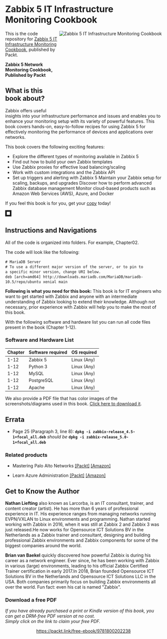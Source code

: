


# Zabbix 5 IT Infrastructure Monitoring Cookbook

<a href="https://www.packtpub.com/product/zabbix-5-it-infrastructure-monitoring-cookbook/9781800202238?utm_source=github&utm_medium=repository&utm_campaign=9781800202238"><img src="https://static.packt-cdn.com/products/9781800202238/cover/smaller" alt="Zabbix 5 IT Infrastructure Monitoring Cookbook" height="256px" align="right"></a>

This is the code repository for [Zabbix 5 IT Infrastructure Monitoring Cookbook](https://www.packtpub.com/product/zabbix-5-it-infrastructure-monitoring-cookbook/9781800202238?utm_source=github&utm_medium=repository&utm_campaign=9781800202238), published by Packt.

**Zabbix 5 Network Monitoring Cookbook, Published by Packt**

## What is this book about?
Zabbix offers useful insights into your infrastructure performance and issues and enables you to enhance your monitoring setup with its variety of powerful features. This book covers hands-on, easy-to-follow recipes for using Zabbix 5 for effectively monitoring the performance of devices and applications over networks. 

This book covers the following exciting features:
* Explore the different types of monitoring available in Zabbix 5
* Find out how to build your own Zabbix templates
* Use Zabbix proxies for effective load balancing/scaling
* Work with custom integrations and the Zabbix API
* Set up triggers and alerting with Zabbix 5
Maintain your Zabbix setup for scaling, backups, and upgrades
Discover how to perform advanced Zabbix database management
Monitor cloud-based products such as Amazon Web Services (AWS), Azure, and Docker

If you feel this book is for you, get your [copy](https://www.amazon.com/dp/1800202237) today!

<a href="https://www.packtpub.com/?utm_source=github&utm_medium=banner&utm_campaign=GitHubBanner"><img src="https://raw.githubusercontent.com/PacktPublishing/GitHub/master/GitHub.png" 
alt="https://www.packtpub.com/" border="5" /></a>

## Instructions and Navigations
All of the code is organized into folders. For example, Chapter02.

The code will look like the following:
```
# MariaDB Server
# To use a different major version of the server, or to pin to
a specific minor version, change URI below.
deb [arch=amd64] http://downloads.mariadb.com/MariaDB/mariadb-10.5/repo/ubuntu xenial main
```

**Following is what you need for this book:**
This book is for IT engineers who want to get started with Zabbix and anyone with an intermediate understanding of Zabbix looking to extend their knowledge. Although not necessary, prior experience with Zabbix will help you to make the most of this book.

With the following software and hardware list you can run all code files present in the book (Chapter 1-12).
### Software and Hardware List
| Chapter | Software required | OS required |
| -------- | ------------------------------------ | ----------------------------------- |
| 1-12 | Zabbix 5 |  Linux (Any) |
| 1-12 | Python 3 |  Linux (Any) |
| 1-12 | MySQL |  Linux (Any) |
| 1-12 | PostgreSQL |  Linux (Any) |
| 1-12 | Apache |  Linux (Any) |

We also provide a PDF file that has color images of the screenshots/diagrams used in this book. [Click here to download it](http://www.packtpub.com/sites/default/files/downloads/9781800202238_ColorImages.pdf).


## Errata

* Page 25 (Paragraph 3, line 8): **`dpkg -i zabbix-release_4.5-1+focal_all.deb`** _should be_ **`dpkg -i zabbix-release_5.0-1+focal_all.deb`**


### Related products
* Mastering Palo Alto Networks [[Packt]](https://www.packtpub.com/product/mastering-palo-alto-networks/9781789956375?utm_source=github&utm_medium=repository&utm_campaign=9781789956375) [[Amazon]](https://www.amazon.com/dp/1789956374)

* Learn Azure Administration [[Packt]](https://www.packtpub.com/product/learn-azure-administration/9781838551452?utm_source=github&utm_medium=repository&utm_campaign=9781838551452) [[Amazon]](https://www.amazon.com/dp/183855145X)

## Get to Know the Author
**Nathan Liefting**
also known as Larcorba, is an IT consultant, trainer, and content creator (artist). He has more than 6 years of professional experience in IT. His experience ranges from managing networks running EVPN/VXLAN to Linux environments and programming. Nathan started working with Zabbix in 2016, when it was still at Zabbix 2 and Zabbix 3 was just released.He now works for Opensource ICT Solutions BV in the Netherlands as a Zabbix trainer and consultant, designing and building professional Zabbix environments and Zabbix components for some of the biggest companies around the world.

**Brian van Baekel**
quickly discovered how powerful Zabbix is during his career as a network engineer. Ever since, he has been working with Zabbix in various (large) environments, leading to his official Zabbix Certified Trainer certification in early 2017.In 2018, Brian founded Opensource ICT Solutions BV in the Netherlands and Opensource ICT Solutions LLC in the USA. Both companies primarily focus on building Zabbix environments all over the world. Fun fact: even his cat is named "Zabbix".
### Download a free PDF

 <i>If you have already purchased a print or Kindle version of this book, you can get a DRM-free PDF version at no cost.<br>Simply click on the link to claim your free PDF.</i>
<p align="center"> <a href="https://packt.link/free-ebook/9781800202238">https://packt.link/free-ebook/9781800202238 </a> </p>